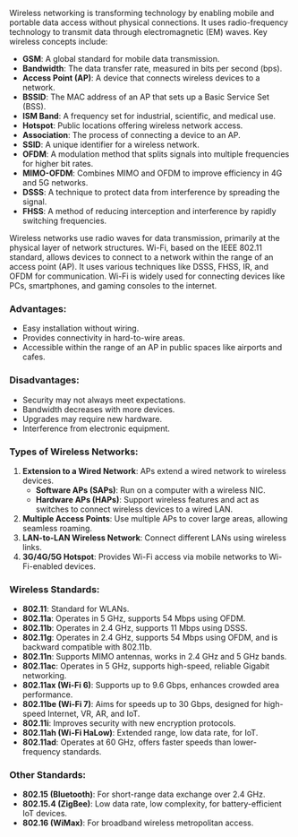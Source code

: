 Wireless networking is transforming technology by enabling mobile and portable data access without physical connections. It uses radio-frequency technology to transmit data through electromagnetic (EM) waves. Key wireless concepts include:

- **GSM**: A global standard for mobile data transmission.
- **Bandwidth**: The data transfer rate, measured in bits per second (bps).
- **Access Point (AP)**: A device that connects wireless devices to a network.
- **BSSID**: The MAC address of an AP that sets up a Basic Service Set (BSS).
- **ISM Band**: A frequency set for industrial, scientific, and medical use.
- **Hotspot**: Public locations offering wireless network access.
- **Association**: The process of connecting a device to an AP.
- **SSID**: A unique identifier for a wireless network.
- **OFDM**: A modulation method that splits signals into multiple frequencies for higher bit rates.
- **MIMO-OFDM**: Combines MIMO and OFDM to improve efficiency in 4G and 5G networks.
- **DSSS**: A technique to protect data from interference by spreading the signal.
- **FHSS**: A method of reducing interception and interference by rapidly switching frequencies.

Wireless networks use radio waves for data transmission, primarily at the physical layer of network structures. Wi-Fi, based on the IEEE 802.11 standard, allows devices to connect to a network within the range of an access point (AP). It uses various techniques like DSSS, FHSS, IR, and OFDM for communication. Wi-Fi is widely used for connecting devices like PCs, smartphones, and gaming consoles to the internet.

### Advantages:
- Easy installation without wiring.
- Provides connectivity in hard-to-wire areas.
- Accessible within the range of an AP in public spaces like airports and cafes.

### Disadvantages:
- Security may not always meet expectations.
- Bandwidth decreases with more devices.
- Upgrades may require new hardware.
- Interference from electronic equipment.

### Types of Wireless Networks:
1. **Extension to a Wired Network**: APs extend a wired network to wireless devices.
   - **Software APs (SAPs)**: Run on a computer with a wireless NIC.
   - **Hardware APs (HAPs)**: Support wireless features and act as switches to connect wireless devices to a wired LAN.
2. **Multiple Access Points**: Use multiple APs to cover large areas, allowing seamless roaming.
3. **LAN-to-LAN Wireless Network**: Connect different LANs using wireless links.
4. **3G/4G/5G Hotspot**: Provides Wi-Fi access via mobile networks to Wi-Fi-enabled devices.

### Wireless Standards:
- **802.11**: Standard for WLANs.
- **802.11a**: Operates in 5 GHz, supports 54 Mbps using OFDM.
- **802.11b**: Operates in 2.4 GHz, supports 11 Mbps using DSSS.
- **802.11g**: Operates in 2.4 GHz, supports 54 Mbps using OFDM, and is backward compatible with 802.11b.
- **802.11n**: Supports MIMO antennas, works in 2.4 GHz and 5 GHz bands.
- **802.11ac**: Operates in 5 GHz, supports high-speed, reliable Gigabit networking.
- **802.11ax (Wi-Fi 6)**: Supports up to 9.6 Gbps, enhances crowded area performance.
- **802.11be (Wi-Fi 7)**: Aims for speeds up to 30 Gbps, designed for high-speed Internet, VR, AR, and IoT.
- **802.11i**: Improves security with new encryption protocols.
- **802.11ah (Wi-Fi HaLow)**: Extended range, low data rate, for IoT.
- **802.11ad**: Operates at 60 GHz, offers faster speeds than lower-frequency standards.

### Other Standards:
- **802.15 (Bluetooth)**: For short-range data exchange over 2.4 GHz.
- **802.15.4 (ZigBee)**: Low data rate, low complexity, for battery-efficient IoT devices.
- **802.16 (WiMax)**: For broadband wireless metropolitan access.
